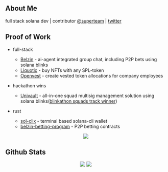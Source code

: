 ## About Me
full stack solana dev | contributor [@superteam](https://twitter.com/superteam) | [twitter](https://twitter.com/Neutron975)

## Proof of Work

- full-stack
  - [Belzin](https://belzin.vercel.app) - ai-agent integrated group chat, including P2P bets using solana blinks
  - [Liquotic](https://liquotic.vercel.app) - buy NFTs with any SPL-token
  - [Openvest](https://openvest.vercel.com) - create vested token allocations for company employees
    

- hackathon wins
  - [Univault](https://univault.xyz) - all-in-one squad multisig management solution using solana blinks([blinkathon squads track winner](https://x.com/thesendcoin/status/1839324398102409634))
    
- rust
  - [sol-clix](https://github.com/Shiva953/sol-clix) - terminal based solana-cli wallet
  - [belzin-betting-program](https://github.com/Shiva953/belzin-betting-program) - P2P betting contracts 
<p align="center"><img src= 'https://capsule-render.vercel.app/api?type=rect&color=gradient&height=2.5'/></p>


## Github Stats
<p style="display:flex; align=center; justify-content:center; ">
<img src="https://github-readme-stats.vercel.app/api?username=Shiva953&theme=midnight-purple" style="margin-right:4px;">
<img src="https://streak-stats.demolab.com/?user=Shiva953&theme=holi-theme">
</p>
